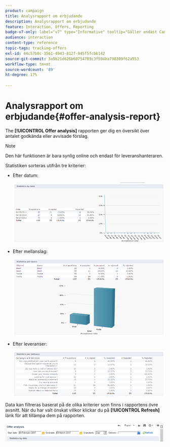 ```yaml
---
product: campaign
title: Analysrapport om erbjudande
description: Analysrapport om erbjudande
feature: Interaction, Offers, Reporting
badge-v7-only: label="v7" type="Informative" tooltip="Gäller endast Campaign Classic v7"
audience: interaction
content-type: reference
topic-tags: tracking-offers
exl-id: 44c57b0c-3561-4943-812f-945f5fcbb142
source-git-commit: 3a9b21d626b60754789c3f594ba798309f62a553
workflow-type: tm+mt
source-wordcount: '89'
ht-degree: 17%

---
```


# Analysrapport om erbjudande{#offer-analysis-report}



The **[!UICONTROL Offer analysis]** rapporten ger dig en översikt över antalet godkända eller avvisade förslag.

>[!NOTE]
>
>Den här funktionen är bara synlig online och endast för leveranshanteraren.

Statistiken sorteras utifrån tre kriterier:

* Efter datum:

  ![](assets/offer_report_perdate.png)

* Efter mellanslag:

  ![](assets/offer_report_perspaces.png)

* Efter leveranser:

  ![](assets/offer_report_perdeliveries.png)

Data kan filtreras baserat på de olika kriterier som finns i rapportens övre avsnitt. När du har valt önskat villkor klickar du på **[!UICONTROL Refresh]** länk för att tillämpa dem på rapporten.

![](assets/offer_report_criteria.png)
